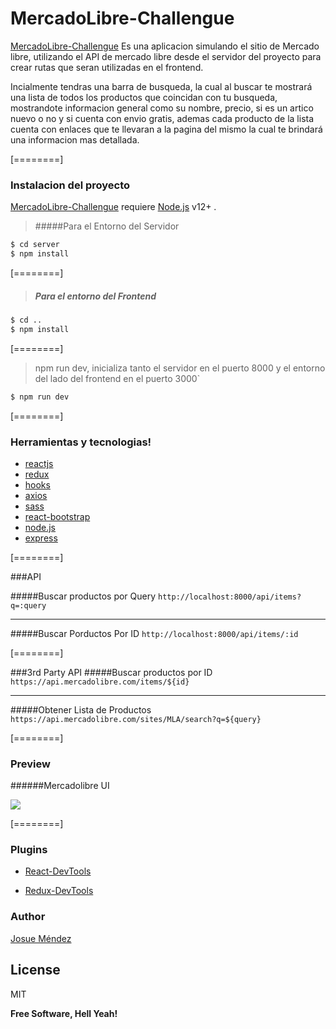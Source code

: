 # MercadoLibre-Challengue 

 [MercadoLibre-Challengue] Es una aplicacion simulando el sitio de Mercado libre, utilizando el API de mercado libre desde el servidor del proyecto para crear rutas que seran utilizadas en el frontend. 
 
Incialmente tendras una barra de busqueda, la cual al buscar te mostrará una lista de todos los productos que coincidan con tu busqueda, mostrandote informacion general como su nombre, precio, si es un artico nuevo o no y si cuenta con envio gratis, ademas cada producto de la lista cuenta con enlaces que te llevaran a la pagina del mismo la cual te brindará una informacion mas detallada.


[========]



### Instalacion del proyecto

[MercadoLibre-Challengue] requiere [Node.js] v12+ .

>#####Para el Entorno del Servidor

```sh
$ cd server
$ npm install 

```


[========]


>##### Para el entorno del Frontend

```sh
$ cd ..
$ npm install 
```


[========]


> npm run dev, inicializa tanto el servidor en el puerto 8000 y el entorno del lado del frontend  en el puerto 3000`

```sh
$ npm run dev  
```


[========]


### Herramientas y tecnologias!

  - [reactjs]
  - [redux]
  - [hooks]
  - [axios]
  - [sass]
  - [react-bootstrap]
  - [node.js] 
  - [express]
  
  
[========]


###API

#####Buscar productos por Query
`http://localhost:8000/api/items?q=:query`

---
#####Buscar Porductos Por ID
`
http://localhost:8000/api/items/:id
`


[========]


###3rd Party API 
#####Buscar productos por ID
`
https://api.mercadolibre.com/items/${id}
`

---

#####Obtener Lista de Productos
`
https://api.mercadolibre.com/sites/MLA/search?q=${query}
`


[========]


### Preview
######Mercadolibre UI

![](https://imgur.com/PwDDzId.jpg)


[========]


### Plugins
- [React-DevTools]

- [Redux-DevTools]

### Author
[Josue Méndez]

License
----

MIT

**Free Software, Hell Yeah!**

   [Josue Méndez]: <https://github.com/Josuejoelmm>
   [MercadoLibre-Challengue]: <https://github.com/Josuejoelmm/mercado-libre>
   [node.js]: <http://nodejs.org>
   [express]: <http://expressjs.com>
   [reactjs]: <https://reactjs.org/>
   [hooks]: <https://reactjs.org/docs/hooks-intro.html/>
   [redux]: <https://redux.js.org/>
   [axios]: <https://github.com/axios/axios/>
   [sass]: <https://sass-lang.com/>
   [react-bootstrap]: <https://react-bootstrap.github.io/>
   [React-DevTools]: <https://chrome.google.com/webstore/detail/react-developer-tools/fmkadmapgofadopljbjfkapdkoienihi?hl=en/>
   [Redux-DevTools]: <https://chrome.google.com/webstore/detail/redux-devtools/lmhkpmbekcpmknklioeibfkpmmfibljd?hl=en/>
